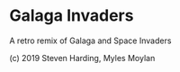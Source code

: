 # Galaga Invaders

A retro remix of Galaga and Space Invaders

(c) 2019 Steven Harding, Myles Moylan
